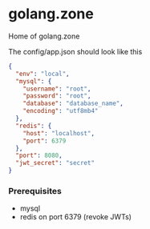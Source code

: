 # golang.zone
Home of golang.zone

The config/app.json should look like this
```json
{
  "env": "local",
  "mysql": {
    "username": "root",
    "password": "root",
    "database": "database_name",
    "encoding": "utf8mb4"
  },
  "redis": {
    "host": "localhost",
    "port": 6379
  },
  "port": 8080,
  "jwt_secret": "secret"
}
```

### Prerequisites
- mysql
- redis on port 6379 (revoke JWTs)
